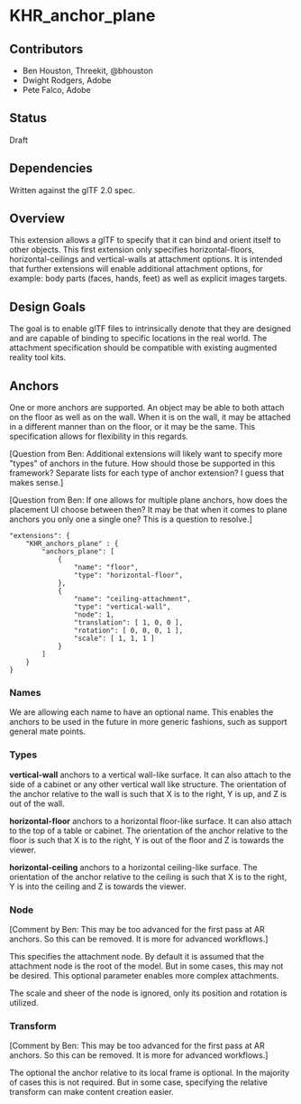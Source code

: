 # KHR_anchor_plane

## Contributors

- Ben Houston, Threekit, @bhouston
- Dwight Rodgers, Adobe
- Pete Falco, Adobe

## Status

Draft

## Dependencies

Written against the glTF 2.0 spec.

## Overview

This extension allows a glTF to specify that it can bind and orient itself to other objects.  This first extension only specifies horizontal-floors, horizontal-ceilings and vertical-walls at attachment options.  It is intended that further extensions will enable additional attachment options, for example: body parts (faces, hands, feet) as well as explicit images targets.

## Design Goals

The goal is to enable glTF files to intrinsically denote that they are designed and are capable of binding to specific locations in the real world.  The attachment specification should be compatible with existing augmented reality tool kits.

## Anchors

One or more anchors are supported.  An object may be able to both attach on the floor as well as on the wall.  When it is on the wall, it may be attached in a different manner than on the floor, or it may be the same.  This specification allows for flexibility in this regards.

[Question from Ben: Additional extensions will likely want to specify more "types" of anchors in the future.  How should those be supported in this framework?  Separate lists for each type of anchor extension?  I guess that makes sense.]

[Question from Ben: If one allows for multiple plane anchors, how does the placement UI choose between then?  It may be that when it comes to plane anchors you only one a single one?  This is a question to resolve.]

```
"extensions": {
    "KHR_anchors_plane" : {
        "anchors_plane": [
            {
                "name": "floor",
                "type": "horizontal-floor",
            },
            {
                "name": "ceiling-attachment",
                "type": "vertical-wall",
                "node": 1,
                "translation": [ 1, 0, 0 ],
                "rotation": [ 0, 0, 0, 1 ],
                "scale": [ 1, 1, 1 ]
            }
        ]
    }
}
```

### Names

We are allowing each name to have an optional name.  This enables the anchors to be used in the future in more generic fashions, such as support general mate points.

### Types

**vertical-wall** anchors to a vertical wall-like surface.  It can also attach to the side of a cabinet or any other vertical wall like structure.  The orientation of the anchor relative to the wall is such that X is to the right, Y is up, and Z is out of the wall.

**horizontal-floor** anchors to a horizontal floor-like surface.  It can also attach to the top of a table or cabinet.  The orientation of the anchor relative to the floor is such that X is to the right, Y is out of the floor and Z is towards the viewer.

**horizontal-ceiling** anchors to a horizontal ceiling-like surface.  The orientation of the anchor relative to the ceiling is such that X is to the right, Y is into the ceiling and Z is towards the viewer.

### Node

[Comment by Ben: This may be too advanced for the first pass at AR anchors.  So this can be removed.  It is more for advanced workflows.]

This specifies the attachment node.  By default it is assumed that the attachment node is the root of the model.  But in some cases, this may not be desired.  This optional parameter enables more complex attachments.

The scale and sheer of the node is ignored, only its position and rotation is utilized.

### Transform

[Comment by Ben: This may be too advanced for the first pass at AR anchors.  So this can be removed.  It is more for advanced workflows.]

The optional the anchor relative to its local frame is optional.  In the majority of cases this is not required.  But in some case, specifying the relative transform can make content creation easier.
